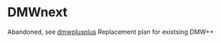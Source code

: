 # DMWnext

Abandoned, see [dmwplusplus](https://github.com/ranudwis/dmwplusplus)
Replacement plan for existsing DMW++
